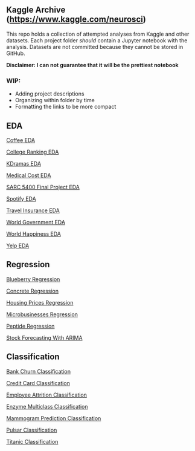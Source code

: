 ## Kaggle Archive (https://www.kaggle.com/neurosci)

This repo holds a collection of attempted analyses from Kaggle and other datasets. Each project folder *should* contain a Jupyter notebook with the analysis. Datasets are not committed because they cannot be stored in GitHub.

**Disclaimer: I can not guarantee that it will be the prettiest notebook**

### WIP:
* Adding project descriptions
* Organizing within folder by time
* Formatting the links to be more compact 

## EDA
[Coffee EDA](Exploratory%20Data%20Analysis/Coffee%20EDA)

[College Ranking EDA](Exploratory%20Data%20Analysis/College%20Ranking%20EDA)

[KDramas EDA](Exploratory%20Data%20Analysis/KDramas%20EDA)

[Medical Cost EDA](Exploratory%20Data%20Analysis/Medical%20Cost%20EDA)

[SARC 5400 Final Project EDA](Exploratory%20Data%20Analysis/SARC%205400%20Final%20Project%20EDA)

[Spotify EDA](Exploratory%20Data%20Analysis/Spotify%20EDA)

[Travel Insurance EDA](Exploratory%20Data%20Analysis/Travel%20Insurance%20EDA)

[World Government EDA](Exploratory%20Data%20Analysis/World%20Government%20EDA)

[World Happiness EDA](Exploratory%20Data%20Analysis/World%20Happiness%20EDA)

[Yelp EDA](Exploratory%20Data%20Analysis/Yelp%20EDA)

## Regression
[Blueberry Regression](Regression/Blueberry%20Regression/)

[Concrete Regression](Regression/Concrete%20Regression/)

[Housing Prices Regression](Regression/Housing%20Prices%20Regression/)

[Microbusinesses Regression](Regression/Microbusinesses%20Regression/)

[Peptide Regression](Regression/Peptide%20Regression/)

[Stock Forecasting With ARIMA](Regression/Stock%20Forecasting%20With%20ARIMA/)

## Classification
[Bank Churn Classification](Classification/Bank%20Churn%20Classification)

[Credit Card Classification](Classification/Credit%20Card%20Classification)

[Employee Attrition Classification](Classification/Employee%20Attrition%20Classification)

[Enzyme Multiclass Classification](Classification/Enzyme%20Multiclass%20Classification)

[Mammogram Prediction Classification](Classification/Mammogram%20Prediction%20Classification)

[Pulsar Classification](Classification/Pulsar%20Classification)

[Titanic Classification](Classification/Titanic%20Classification)
